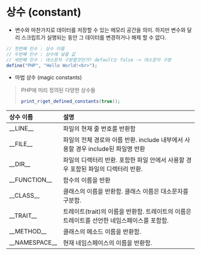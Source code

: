 # 상수 \(constant\)

* 변수와 마찬가지로 데이터를 저장할 수 있는 메모리 공간을 의미. 하지만 변수와 달리 스크립트가 실행되는 동안 그 데이터를 변경하거나 해제 할 수 없다.

```php
// 첫번째 인수 : 상수 이름
// 두번째 인수 : 상수에 넣을 값
// 세번째 인수 : 대소문자 구분할것인가? default는 false -> 대소문자 구분
define("PHP", "Hello World!<br>"); 

```

* 마법 상수 \(magic constants\)

> PHP에 미리 정의된 다양한 상수들
>
> ```php
> print_r(get_defined_constants(true));
> ```

| 상수 이름 |  설명 |
| :--- | :--- |
| \_\_LINE\_\_ | 파일의 현재 줄 번호를 반환함 |
| \_\_FILE\_\_ | 파일의 전체 경로와 이름 반환. include 내부에서 사용할 경우 include된 파일명 반환 |
| \_\_DIR\_\_ | 파일의 디렉터리 반환. 포함한 파일 안에서 사용할 경우 포함된 파일의 디렉터리 반환. |
| \_\_FUNCTION\_\_ | 함수의 이름을 반환 |
| \_\_CLASS\_\_ | 클래스의 이름을 반환함. 클래스 이름은 대소문자를 구분함. |
| \_\_TRAIT\_\_ | 트레이트\(trait\)의 이름을 반환함. 트레이트의 이름은 트레이트를 선언한 네임스페이스를 포함함. |
| \_\_METHOD\_\_ | 클래스의 메소드 이름을 반환함. |
| \_\_NAMESPACE\_\_ | 현재 네임스페이스의 이름을 반환함. |


